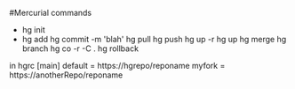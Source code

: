 #Mercurial commands

- hg init
- hg add
hg commit -m 'blah'
hg pull
hg push
hg up -r <rxxx>
hg up
hg merge <branchToMergeIn>
hg branch <branchName>
hg co -r -C .
hg rollback



in hgrc
[main]
default = https://hgrepo/reponame
myfork = https://anotherRepo/reponame
